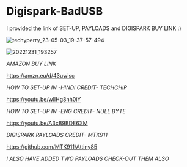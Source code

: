  # Digispark-BadUSB
I provided the link of SET-UP, PAYLOADS and DIGISPARK BUY LINK :)

<SCREENSHOT OF DIGISPARK>

![techyperry_23-05-03_19-37-57-494](https://user-images.githubusercontent.com/109096437/235951688-f69420d4-f4f4-49e1-b776-2d479550edec.jpg)

<HOW ITS SOFTWARE LOOK>

![20221231_193257](https://user-images.githubusercontent.com/109096437/235974754-a85ffe45-7060-4631-ba06-c4831d83df75.jpg)

  
  *AMAZON BUY LINK*
    
 https://amzn.eu/d/43uwisc   
  

  
*HOW TO SET-UP IN -HINDI CREDIT- TECHCHIP*
  
 https://youtu.be/wlIHg8nh0iY
  
*HOW TO SET-UP IN -ENG CREDIT- NULL BYTE*
  
https://youtu.be/A3cB9BDE6XM
  
*DIGISPARK PAYLOADS CREDIT- MTK911*
  
https://github.com/MTK911/Attiny85 
  
*I ALSO HAVE ADDED TWO PAYLOADS CHECK-OUT THEM ALSO* 
  
 
  
  
  
  
  
